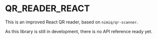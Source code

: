 # QR_READER_REACT

This is an improved React QR reader, based on `nimiq/qr-scanner`.

As this library is still in development, there is no API reference ready yet.
